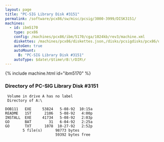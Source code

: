 ```yaml
---
layout: page
title: "PC-SIG Library Disk #3151"
permalink: /software/pcx86/sw/misc/pcsig/3000-3999/DISK3151/
machines:
  - id: ibm5170
    type: pcx86
    config: /machines/pcx86/ibm/5170/cga/1024kb/rev3/machine.xml
    diskettes: /machines/pcx86/diskettes.json,/disks/pcsigdisks/pcx86/diskettes.json
    autoGen: true
    autoMount:
      B: "PC-SIG Library Disk #3151"
    autoType: $date\r$time\rB:\rDIR\r
---
```


{% include machine.html id="ibm5170" %}

### Directory of PC-SIG Library Disk #3151

     Volume in drive A has no label
     Directory of A:\

    DOB111   EXE     53824   5-08-92  10:15a
    README   1ST      2106   5-08-92   4:00p
    INSTALL  EXE     41734   5-08-92   2:03p
    GO       BAT        31   6-04-92   2:25a
    GO       TXT      1078  10-27-92   2:52p
            5 file(s)      98773 bytes
                           59392 bytes free
